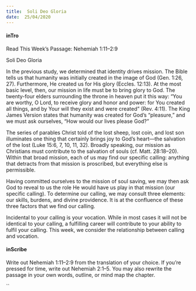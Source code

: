 ```yaml
---
title:  Soli Deo Gloria
date:  25/04/2020
---
```


#### inTro

Read This Week’s Passage: Nehemiah 1:11–2:9

Soli Deo Gloria

In the previous study, we determined that identity drives mission. The Bible tells us that humanity was initially created in the image of God (Gen. 1:26, 27). Furthermore, He created us for His glory (Eccles. 12:13). At the most basic level, then, our mission in life must be to bring glory to God. The twenty-four elders surrounding the throne in heaven put it this way: “You are worthy, O Lord, to receive glory and honor and power: for You created all things, and by Your will they exist and were created” (Rev. 4:11). The King James Version states that humanity was created for God’s “pleasure,” and we must ask ourselves, “How would our lives please God?”

The series of parables Christ told of the lost sheep, lost coin, and lost son illuminates one thing that certainly brings joy to God’s heart—the salvation of the lost (Luke 15:6, 7, 10, 11, 32). Broadly speaking, our mission as Christians must contribute to the salvation of souls (cf. Matt. 28:18–20). Within that broad mission, each of us may find our specific calling: anything that detracts from that mission is proscribed, but everything else is permissible.

Having committed ourselves to the mission of soul saving, we may then ask God to reveal to us the role He would have us play in that mission (our specific calling). To determine our calling, we may consult three elements: our skills, burdens, and divine providence. It is at the confluence of these three factors that we find our calling.

Incidental to your calling is your vocation. While in most cases it will not be identical to your calling, a fulfilling career will contribute to your ability to fulfil your calling. This week, we consider the relationship between calling and vocation.

#### inScribe

Write out Nehemiah 1:11–2:9 from the translation of your choice. If you’re pressed for time, write out Nehemiah 2:1–5. You may also rewrite the passage in your own words, outline, or mind map the chapter.

``